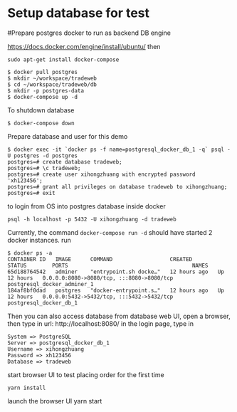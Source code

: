 # Setup database for test

#Prepare postgres docker to run as backend DB engine

<!-- Install docker on Ubuntu: -->

https://docs.docker.com/engine/install/ubuntu/
then

```
sudo apt-get install docker-compose

$ docker pull postgres
$ mkdir ~/workspace/tradeweb
$ cd ~/workspace/tradeweb/db
$ mkdir -p postgres-data
$ docker-compose up -d
```

To shutdown database

```
$ docker-compose down
```

Prepare database and user for this demo

```
$ docker exec -it `docker ps -f name=postgresql_docker_db_1 -q` psql -U postgres -d postgres
postgres=# create database tradeweb;
postgres=# \c tradeweb;
postgres=# create user xihongzhuang with encrypted password 'xh123456';
postgres=# grant all privileges on database tradeweb to xihongzhuang;
postgres=# exit
```

to login from OS into postgres database inside docker

```
psql -h localhost -p 5432 -U xihongzhuang -d tradeweb
```

Currently, the command `docker-compose run -d` should have started 2 docker instances. run

```
$ docker ps -a
CONTAINER ID   IMAGE      COMMAND                  CREATED        STATUS        PORTS                                       NAMES
65d188764542   adminer    "entrypoint.sh docke…"   12 hours ago   Up 12 hours   0.0.0.0:8080->8080/tcp, :::8080->8080/tcp   postgresql_docker_adminer_1
184af8bf0dad   postgres   "docker-entrypoint.s…"   12 hours ago   Up 12 hours   0.0.0.0:5432->5432/tcp, :::5432->5432/tcp   postgresql_docker_db_1
```

Then you can also access database from database web UI, open a browser, then type in url: http://localhost:8080/
in the login page, type in

```
System => PostgreSQL
Server => postgresql_docker_db_1
Username => xihongzhuang
Password => xh123456
Database => tradeweb
```

start browser UI to test placing order
for the first time

```
yarn install
```

launch the browser UI
yarn start
